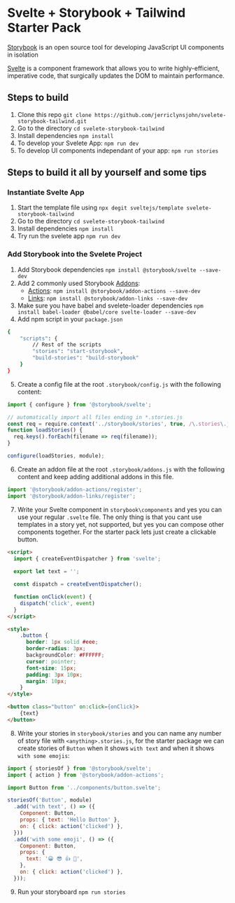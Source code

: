 # Svelte + Storybook + Tailwind Starter Pack

[Storybook](https://storybook.js.org/) is an open source tool for developing JavaScript UI components in isolation

[Svelte](https://svelte.dev/) is a component framework that allows you to write highly-efficient, imperative code, that surgically updates the DOM to maintain performance.

## Steps to build

1. Clone this repo `git clone https://github.com/jerriclynsjohn/svelete-storybook-tailwind.git`
2. Go to the directory `cd svelete-storybook-tailwind`
3. Install dependencies `npm install`
4. To develop your Svelete App: `npm run dev`
5. To develop UI components independant of your app: `npm run stories`

## Steps to build it all by yourself and some tips

### Instantiate Svelte App

1. Start the template file using `npx degit sveltejs/template svelete-storybook-tailwind`
2. Go to the directory `cd svelete-storybook-tailwind`
3. Install dependencies `npm install`
4. Try run the svelete app `npm run dev`

### Add Storybook into the Svelete Project

1. Add Storybook dependencies `npm install @storybook/svelte --save-dev`
2. Add 2 commonly used Storybook [Addons](https://storybook.js.org/addons/): 
    - [Actions](https://github.com/storybookjs/storybook/tree/master/addons/actions): `npm install @storybook/addon-actions --save-dev`
    - [Links](https://github.com/storybookjs/storybook/tree/master/addons/links): `npm install @storybook/addon-links --save-dev`
3. Make sure you have babel and svelete-loader dependencies `npm install babel-loader @babel/core svelte-loader --save-dev`
4. Add npm script in your `package.json`

```bash
{
    "scripts": {
        // Rest of the scripts
        "stories": "start-storybook",
        "build-stories": "build-storybook"
    }
}
```

5. Create a config file at the root `.storybook/config.js` with the following content:

```javascript
import { configure } from '@storybook/svelte';

// automatically import all files ending in *.stories.js
const req = require.context('../storybook/stories', true, /\.stories\.js$/);
function loadStories() {
  req.keys().forEach(filename => req(filename));
}

configure(loadStories, module);
```

6. Create an addon file at the root `.storybook/addons.js` with the following content and keep adding additional addons in this file.

```javascript
import '@storybook/addon-actions/register';
import '@storybook/addon-links/register';
```

7. Write your Svelte component in `storybook\components` and yes you can use your regular `.svelte` file. The only thing is that you cant use templates in a story yet, not supported, but yes you can compose other components together. For the starter pack lets just create a clickable button.

```html
<script>
  import { createEventDispatcher } from 'svelte';
  
  export let text = '';

  const dispatch = createEventDispatcher();

  function onClick(event) {
    dispatch('click', event)
  }
</script>

<style>
    .button {
      border: 1px solid #eee;
      border-radius: 3px;
      backgroundColor: #FFFFFF;
      cursor: pointer;
      font-size: 15px;
      padding: 3px 10px;
      margin: 10px;
    }
</style>

<button class="button" on:click={onClick}>
    {text}
</button>
```

8. Write your stories in `storybook/stories` and you can name any number of story file with `<anything>.stories.js`, for the starter package we can create stories of `Button` when it shows `with text` and when it shows `with some emojis`:

```javascript
import { storiesOf } from '@storybook/svelte';
import { action } from '@storybook/addon-actions';

import Button from '../components/button.svelte';

storiesOf('Button', module)
  .add('with text', () => ({
    Component: Button,
    props: { text: 'Hello Button' },
    on: { click: action('clicked') },
  }))
  .add('with some emoji', () => ({
    Component: Button,
    props: {
      text: '😀 😎 👍 💯',
    },
    on: { click: action('clicked') },
  }));
```

9. Run your storyboard `npm run stories`
